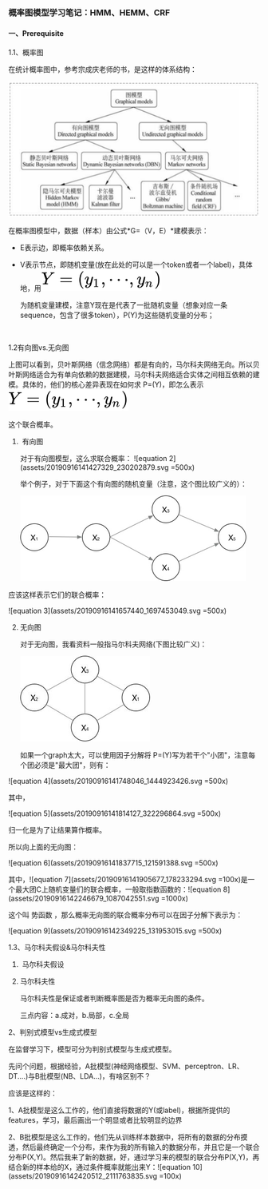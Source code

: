 ### 概率图模型学习笔记：HMM、HEMM、CRF

#### 一、Prerequisite

 1.1、概率图

在统计概率图中，参考宗成庆老师的书，是这样的体系结构：

![1568191367148](assets/1568191367148.png)

在概率图模型中，数据（样本）由公式*G=（V，E）*建模表示：

- E表示边，即概率依赖关系。

- V表示节点，即随机变量(放在此处的可以是一个token或者一个label)，具体地，用![](assets/equation.svg)

  为随机变量建模，注意Y现在是代表了一批随机变量（想象对应一条sequence，包含了很多token），P(Y)为这些随机变量的分布；

  ​	

1.2有向图vs.无向图

上图可以看到，贝叶斯网络（信念网络）都是有向的，马尔科夫网络无向。所以贝叶斯网络适合为有单向依赖的数据建模，马尔科夫网络适合实体之间相互依赖的建模。具体的，他们的核心差异表现在如何求 P=(Y)，即怎么表示 ![](assets/equation.svg)

这个联合概率。

1. ​	有向图

   对于有向图模型，这么求联合概率：
   ![equation 2](assets/20190916141427329_230202879.svg =500x)

   举个例子，对于下面这个有向图的随机变量（注意，这个图比较广义的）：
   
   ![](assets/v2-5b3f6b4a2d905297b7f73a89e92ee618_r.jpg)

应该这样表示它们的联合概率：

![equation 3](assets/20190916141657440_1697453049.svg =500x)

2. 无向图

   对于无向图，我看资料一般指马尔科夫网络(下图比较广义)：

   ![](assets/v2-1d8faeb71d690d02e110c7cd1d39eed3_hd.jpg)

   如果一个graph太大，可以使用因子分解将 P=(Y)写为若干个"小团"，注意每个团必须是"最大团"，则有：

  ![equation 4](assets/20190916141748046_1444923426.svg =500x)

   其中，

  ![equation 5](assets/20190916141814127_322296864.svg =500x)

   归一化是为了让结果算作概率。

   所以向上面的无向图：

 ![equation 6](assets/20190916141837715_121591388.svg =500x)

   其中，![equation 7](assets/20190916141905677_178233294.svg =100x)是一个最大团C上随机变量们的联合概率，一般取指数函数的：![equation 8](assets/20190916142246679_1087042551.svg =1000x)

   这个叫  势函数  ，那么概率无向图的联合概率分布可以在因子分解下表示为：

![equation 9](assets/20190916142349225_131953015.svg =500x)

1.3、马尔科夫假设&马尔科夫性

1. ​	马尔科夫假设

2. 马尔科夫性

   马尔科夫性是保证或者判断概率图是否为概率无向图的条件。

   三点内容：a.成对，b.局部，c.全局

2、判别式模型vs生成式模型

在监督学习下，模型可分为判别式模型与生成式模型。

先问个问题，根据经验，A批模型(神经网络模型、SVM、perceptron、LR、DT....)与B批模型(NB、LDA...)，有啥区别不？

应该是这样的：

1、A批模型是这么工作的，他们直接将数据的Y(或label)，根据所提供的features，学习，最后画出一个明显或者比较明显的边界

2、B批模型是这么工作的，他们先从训练样本数据中，将所有的数据的分布摸透，然后最终确定一个分布，来作为我的所有输入的数据分布，并且它是一个联合分布P(X,Y)。然后我来了新的数据，好，通过学习来的模型的联合分布P(X,Y)，再结合新的样本给的X，通过条件概率就能出来Y：![equation 10](assets/20190916142420512_2111763835.svg =100x)



